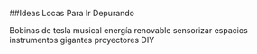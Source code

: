 ##Ideas Locas Para Ir Depurando

Bobinas de tesla musical
energía renovable
sensorizar espacios
instrumentos gigantes
proyectores DIY



